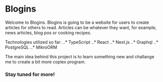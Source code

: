 # Blogins

Welcome to Blogins. Blogins is going to be a website for users to create articles for others to read. Articles can be whatever they want, for example, news articles, blog pos or cooking recipes.

Technologies utilized so far:
..* TypeScript
..* React
..* Next.js
..* Graphql
..* PostgreSQL
..* MikroORM
  
The main idea behind this project is to learn something new and challange me to create a bit more coplex program. 

### Stay tuned for more!
